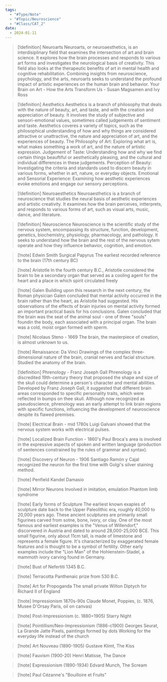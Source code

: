 ```yaml
---
tags:
  - "#Type/Note"
  - "#Topic/Neuroscience"
  - "#Class/CAT_2"
date:
  - 2024-01-11
---
```


> [!definition] Neuroarts
> Neuroarts, or neuroaesthetics, is an interdisiplinary field that examines the intersection of art and brain science. It explores how the brain processes and responds to various art forms and investigates the neurological basis of creativity. This field also looks at the therapeutic benefits of art in mental health and cognitive rehabilitation. Combining insights from neuroscience, psychology, and the arts, neuroarts seeks to understand the profound impact of artistic experiences on the human brain and behavior.
> Your Brain on Art - How the Arts Transform Us - Susan Magsamen and Ivy Ross

> [!definition] Aesthetics
> Aesthetics is a branch of philosophy that deals with the nature of beauty, art, and taste, and with the creation and appreciation of beauty. It involves the study of subjective and sensori-emotional values, sometimes called judgements of sentiment and taste. Aesthetics coveres a variety of topics, such as the philosophical understanding of how and why things are considered attractive or unattractive, the nature and appreciation of art, and the experiences of beauty.
> The Philosophy of Art: Exploring what art is, what makes something a work of art, and the nature of artistic expression.
> Judgement of Taste: Understanding how and why we find certain things beauftiful or aesthetically pleasing, and the cultural and individual differences in these judgements.
> Perception of Beauty: Investigating the criteria and standards used to discern beauty in various forms, whether in art, nature, or everyday objects.
> Emotional and Sensorial Experience: Examining how aesthetic experiences evoke emotions and engage our sensory perceptions.

> [!definition] Neuroaesthetics
> Neuroaesthetics is a branch of neuroscience that studies the neural basis of aesthetic experiences and artistic creativity. It examines how the brain perceives, intterprets, and responds to various forms of art, such as visual arts, music, dance, and literature. 

> [!definition] Neuroscience
> Neuroscience is the scientific study of the nervous system, encompassing its structure, function, development, genetics, biochemistry, physiology, pharmacology, and pathology. It seeks to understand how the brain and the rest of the nervous sytem operate and how they influence behavior, cognition, and emotion.

> [!note] Edwin Smith Surgical Papyrus
> The earliest recorded reference to the brain (17th century BC)

> [!note] Aristotle
> In the fourth century B.C., Aristotle considered the brain to be a secondary organ that served as a cooling agent for the heart and a place in which spirit circulated freely

> [!note] Galen
> Building upon this research in the next century, the Roman physician Galen concluded that mental activity occurred in the brain rather than the heart, as Aristotle had suggested. His observations of the effects of brain injuries on mental activity formed an important practical basis for his conclusions. Galen concluded that the brain was the seat of the animal soul - one of three "souls" foundin the body, each associated with a principal organ. The brain was a cold, moist organ formed with sperm.

> [!note] Nicolaus Steno - 1669
> The brain, the masterpiece of creation, is almost unknown to us.

> [!note] Renaissance: Da Vinci
> Drawings of the complex three-dimensional nature of the brain, cranial nerves and facial structure. Studied the anatomy of the brain.

> [!definition] Phrenology - Franz Joseph Gall
> Phrenology is a discredited 19th-century theory that proposed the shape and size of the skull could determine a person's character and mental abilities. Developed by Franz Joseph Gall, it suggested that different brain areas corresponded to specific personality traits, which were reflected in bumps on thee skull. Although now recognized as pseudoscience, phrenology was an early attempt to link brain regions with specific functions, influencing the development of neuroscience despite its flawed premises. 

> [!note] Electrical Brain - mid 1780s
> Luigi Galvani showed that the nervous system works with electrical pulses.

> [!note] Localized Brain Function - 1860's
> Paul Broca's area is involved in the expressive aspects of spoken and written language (production of sentences constrained by the rules of grammar and syntax).

> [!note] Discovery of Neuron - 1906
> Santiago Ramón y Cajal recognized the neuron for the first time with Golgi's silver staining method. 

> [!note] Penfield Kandel Damasio

> [!note] Mirror Neurons
> Involved in imitation, emulation
> Phantom limb syndrome

> [!note] Early forms of Sculpture
> The earliest known exaples of sculpture date back to the Upper Paleolithic era, roughly 40,000 to 20,000 years ago. These ancient sculptures are primarily small figurines carved from sotne, bone, ivory, or clay. One of the most famous and earliest examples is the "Venus of Willendorf," discorvered in Austria and dated to around 28,000-25,000 BCE. This small figurine, only about 11cm tall, is made of limestone and represents a female figure. It's characterized by exaggerated female features and is thought to be a symbol of fertility. Other early examples include the "Lion Man" of the Hohlenstein-Stadel, a mammoth ivory carving found in Germany.

> [!note] Bust of Nefertiti 1345 B.C.

> [!note] Terracotta Panthenaic prize from 530 B.C.

> [!note] Art for Propoganda
> The small private Wilton Diptych for Richard II of England

> [!note] Impressionism 1870s-90s
> Claude Monet, Poppies, (c. 1876, Musee D'Orsay Paris, oil on canvas)

> [!note] Post-Impressionism (c. 1880=1905)
> Starry Night

> [!note] Pointillism/Neo-Impressionism (1886-c1900)
> Georges Seurat, La Grande Jatte
> Pixels, paintings formed by dots
> Working for the everyday life instead of the church

> [!note] Art Nouveau (1890-1905)
> Gustave Klimt, The Kiss

> [!note] Fauvism (1900-20)
> Henri Matisse, The Dance

> [!note] Expressionism (1890-1934)
> Edvard Munch, The Scream

> [!note] Paul Cézanne's "Bouilloire et Fruits"
